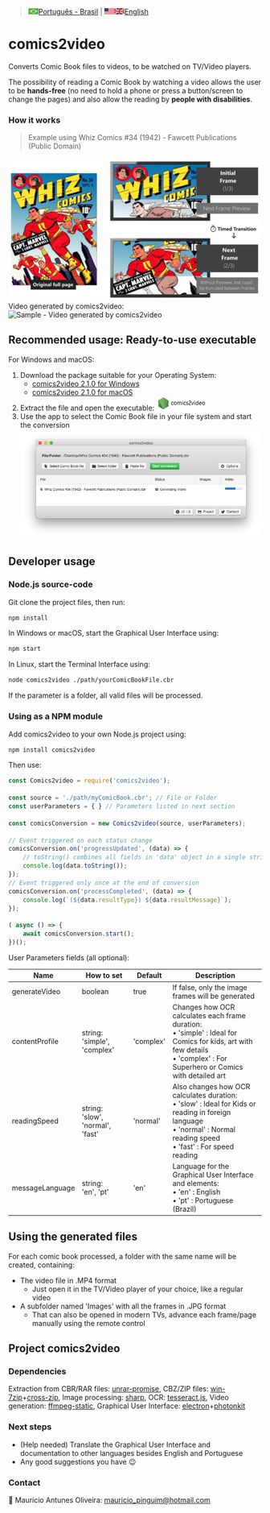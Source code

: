 > ![Brazil Flag](./docs/images/flag_brazil.png)[Português - Brasil](https://github.com/MauricioPinguim/comics2video/blob/master/README.pt.md) | ![USA Flag](./docs/images/flag_united_states.png)![United Kingdom Flag](./docs/images/flag_united_kingdom.png)[English](https://github.com/MauricioPinguim/comics2video#readme)

# comics2video
Converts Comic Book files to videos, to be watched on TV/Video players.

The possibility of reading a Comic Book by watching a video allows the user to be **hands-free** (no need to hold a phone or press a button/screen to change the pages) and also allow the reading by **people with disabilities**.

### How it works
> Example using Whiz Comics #34 (1942) - Fawcett Publications (Public Domain)

![How comics2video works](./docs/images/comics2video.jpg)
Video generated by comics2video:
![Sample - Video generated by comics2video](./docs/images/comics2video.gif)

## Recommended usage: Ready-to-use executable
For Windows and macOS:
1. Download the package suitable for your Operating System:
	- [comics2video 2.1.0 for Windows](https://github.com/MauricioPinguim/comics2video/releases/latest/download/comics2video_windows_latest.zip)
	- [comics2video 2.1.0 for macOS](https://github.com/MauricioPinguim/comics2video/releases/latest/download/comics2video_macOS_latest.zip)
2. Extract the file and open the executable: ![comics2video executable](./docs/images/comics2video_executable_small.png)
3. Use the app to select the Comic Book file in your file system and start the conversion
![comics2video main screen](./docs/images/comics2video_2-1-0.png)

## Developer usage

### Node.js source-code
Git clone the project files, then run:

```sh
npm install
```

In Windows or macOS, start the Graphical User Interface using:

```sh
npm start
```

In Linux, start the Terminal Interface using:

```sh
node comics2video ./path/yourComicBookFile.cbr
```

If the parameter is a folder, all valid files will be processed.

### Using as a NPM module
Add comics2video to your own Node.js project using:
```sh
npm install comics2video
```
Then use:
```javascript
const Comics2video = require('comics2video');

const source = './path/myComicBook.cbr'; // File or Folder
const userParameters = { } // Parameters listed in next section

const comicsConversion = new Comics2video(source, userParameters);

// Event triggered on each status change
comicsConversion.on('progressUpdated', (data) => {
	// toString() combines all fields in 'data' object in a single string
	console.log(data.toString());
});
// Event triggered only once at the end of conversion
comicsConversion.on('processCompleted', (data) => {
	console.log(`(${data.resultType}) ${data.resultMessage}`);
});

( async () => {
	await comicsConversion.start();
})();
```

User Parameters fields (all optional):

| Name | How to set | Default | Description |
| --- | --- | --- | --- |
| generateVideo | boolean | true | If false, only the image frames will be generated |
| contentProfile | string:<br/>'simple', 'complex' | 'complex' | Changes how OCR calculates each frame duration:<br/>• 'simple' : Ideal for Comics for kids, art with few details<br />• 'complex' : For Superhero or Comics with detailed art |
| readingSpeed | string:<br/> 'slow', 'normal', 'fast' | 'normal' | Also changes how OCR calculates duration:<br/>• 'slow' : Ideal for Kids or reading in foreign language<br />• 'normal' : Normal reading speed<br />• 'fast' : For speed reading |
| messageLanguage | string:<br/> 'en', 'pt' | 'en' | Language for the Graphical User Interface and elements:<br />• 'en' : English<br />• 'pt' : Portuguese (Brazil) |

## Using the generated files
For each comic book processed, a folder with the same name will be created, containing:
- The video file in .MP4 format
	- Just open it in the TV/Video player of your choice, like a regular video
- A subfolder named 'Images' with all the frames in .JPG format
	- That can also be opened in modern TVs, advance each frame/page manually using the remote control

## Project comics2video

### Dependencies
Extraction from CBR/RAR files: [unrar-promise](https://www.npmjs.com/package/unrar-promise), CBZ/ZIP files: [win-7zip](https://www.npmjs.com/package/win-7zip)+[cross-zip](https://www.npmjs.com/package/cross-unzip), Image processing: [sharp](https://www.npmjs.com/package/sharp), OCR: [tesseract.js](https://www.npmjs.com/package/tesseract.js), Video generation: [ffmpeg-static](https://www.npmjs.com/package/ffmpeg-static), Graphical User Interface: [electron](https://www.npmjs.com/package/electron)+[photonkit](https://www.npmjs.com/package/photonkit)

### Next steps
- (Help needed) Translate the Graphical User Interface and documentation to other languages besides English and Portuguese 
- Any good suggestions you have :wink:

### Contact
:penguin: Maurício Antunes Oliveira: [mauricio_pinguim@hotmail.com](mailto:mauricio_pinguim@hotmail.com?subject=comics2video)